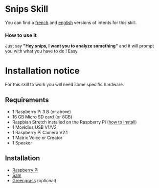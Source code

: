 # Snips Skill
  
You can find a [french](https://console.snips.ai/app-editor/skill_x7VKk0K00Nyv "French version of the assistant") and [english](https://console.snips.ai/app-editor/skill_x7Vo5Y9kExaq "English version of the assistant") versions of intents for this skill.
  
### How to use it
Just say **"Hey snips, I want you to analyze something"** and it will prompt you with what you have to do ! Easy.

# Installation notice
  
For this skill to work you will need some specific hardware.  
  
## Requirements

- 1 Raspberry Pi 3 B (or above)
- 16 GB Micro SD card (or 8GB)
- Raspbian Stretch installed on the Raspberry Pi ([how to install](https://www.raspberrypi.org/documentation/installation/installing-images/ "Raspbian Stretch installation tutorial"))
- 1 Movidius USB V1/V2
- 1 Raspberry Pi Camera V2.1
- 1 Matrix Voice or Creator
- 1 Speaker

## Installation

- [Raspberry Pi](./doc/PI.md "Pi OS installation and setup")
- [Sam](./doc/SAM.md "sam installation")
- [Greengrass](./doc/GREENGRASS.md "Greengrass setup") (optional)
